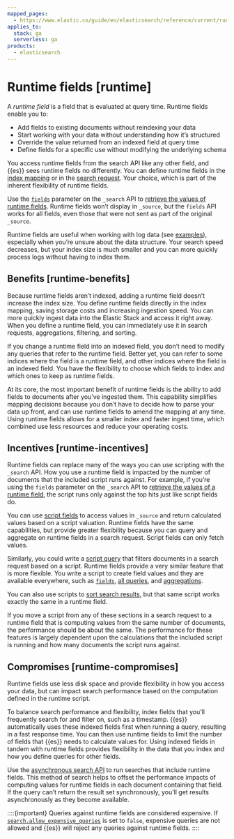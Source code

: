 ```yaml
---
mapped_pages:
  - https://www.elastic.co/guide/en/elasticsearch/reference/current/runtime.html
applies_to:
  stack: ga
  serverless: ga
products:
  - elasticsearch
---
```


# Runtime fields [runtime]

A *runtime field* is a field that is evaluated at query time. Runtime fields enable you to:

* Add fields to existing documents without reindexing your data
* Start working with your data without understanding how it’s structured
* Override the value returned from an indexed field at query time
* Define fields for a specific use without modifying the underlying schema

You access runtime fields from the search API like any other field, and {{es}} sees runtime fields no differently. You can define runtime fields in the [index mapping](map-runtime-field.md) or in the [search request](define-runtime-fields-in-search-request.md). Your choice, which is part of the inherent flexibility of runtime fields.

Use the [`fields`](elasticsearch://reference/elasticsearch/rest-apis/retrieve-selected-fields.md) parameter on the `_search` API to [retrieve the values of runtime fields](retrieve-runtime-field.md). Runtime fields won’t display in `_source`, but the `fields` API works for all fields, even those that were not sent as part of the original `_source`.

Runtime fields are useful when working with log data (see [examples](explore-data-with-runtime-fields.md)), especially when you’re unsure about the data structure. Your search speed decreases, but your index size is much smaller and you can more quickly process logs without having to index them.


## Benefits [runtime-benefits]

Because runtime fields aren’t indexed, adding a runtime field doesn’t increase the index size. You define runtime fields directly in the index mapping, saving storage costs and increasing ingestion speed. You can more quickly ingest data into the Elastic Stack and access it right away. When you define a runtime field, you can immediately use it in search requests, aggregations, filtering, and sorting.

If you change a runtime field into an indexed field, you don’t need to modify any queries that refer to the runtime field. Better yet, you can refer to some indices where the field is a runtime field, and other indices where the field is an indexed field. You have the flexibility to choose which fields to index and which ones to keep as runtime fields.

At its core, the most important benefit of runtime fields is the ability to add fields to documents after you’ve ingested them. This capability simplifies mapping decisions because you don’t have to decide how to parse your data up front, and can use runtime fields to amend the mapping at any time. Using runtime fields allows for a smaller index and faster ingest time, which combined use less resources and reduce your operating costs.


## Incentives [runtime-incentives]

Runtime fields can replace many of the ways you can use scripting with the `_search` API. How you use a runtime field is impacted by the number of documents that the included script runs against. For example, if you’re using the `fields` parameter on the `_search` API to [retrieve the values of a runtime field](retrieve-runtime-field.md), the script runs only against the top hits just like script fields do.

You can use [script fields](elasticsearch://reference/elasticsearch/rest-apis/retrieve-selected-fields.md#script-fields) to access values in `_source` and return calculated values based on a script valuation. Runtime fields have the same capabilities, but provide greater flexibility because you can query and aggregate on runtime fields in a search request. Script fields can only fetch values.

Similarly, you could write a [script query](elasticsearch://reference/query-languages/query-dsl/query-dsl-script-query.md) that filters documents in a search request based on a script. Runtime fields provide a very similar feature that is more flexible. You write a script to create field values and they are available everywhere, such as [`fields`](elasticsearch://reference/elasticsearch/rest-apis/retrieve-selected-fields.md), [all queries](../../../explore-analyze/query-filter/languages/querydsl.md), and [aggregations](../../../explore-analyze/query-filter/aggregations.md).

You can also use scripts to [sort search results](elasticsearch://reference/elasticsearch/rest-apis/sort-search-results.md#script-based-sorting), but that same script works exactly the same in a runtime field.

If you move a script from any of these sections in a search request to a runtime field that is computing values from the same number of documents, the performance should be about the same. The performance for these features is largely dependent upon the calculations that the included script is running and how many documents the script runs against.


## Compromises [runtime-compromises]

Runtime fields use less disk space and provide flexibility in how you access your data, but can impact search performance based on the computation defined in the runtime script.

To balance search performance and flexibility, index fields that you’ll frequently search for and filter on, such as a timestamp. {{es}} automatically uses these indexed fields first when running a query, resulting in a fast response time. You can then use runtime fields to limit the number of fields that {{es}} needs to calculate values for. Using indexed fields in tandem with runtime fields provides flexibility in the data that you index and how you define queries for other fields.

Use the [asynchronous search API](https://www.elastic.co/docs/api/doc/elasticsearch/operation/operation-async-search-submit) to run searches that include runtime fields. This method of search helps to offset the performance impacts of computing values for runtime fields in each document containing that field. If the query can’t return the result set synchronously, you’ll get results asynchronously as they become available.

::::{important}
Queries against runtime fields are considered expensive. If [`search.allow_expensive_queries`](../../../explore-analyze/query-filter/languages/querydsl.md#query-dsl-allow-expensive-queries) is set to `false`, expensive queries are not allowed and {{es}} will reject any queries against runtime fields.
::::








